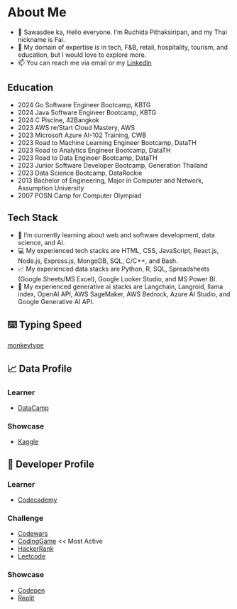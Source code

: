 # About Me
- 👋 Sawasdee ka, Hello everyone. I’m Ruchida Pithaksiripan, and my Thai nickname is Fai.
- 👀 My domain of expertise is in tech, F&B, retail, hospitality, tourism, and education, but I would love to explore more.
- 📫 You can reach me via email or my [LinkedIn](https://www.linkedin.com/in/rpithaksiripan/)

## Education
- 2024 Go Software Engineer Bootcamp, KBTG
- 2024 Java Software Engineer Bootcamp, KBTG
- 2024 C Piscine, 42Bangkok
- 2023 AWS re/Start Cloud Mastery, AWS
- 2023 Microsoft Azure AI-102 Training, CWB
- 2023 Road to Machine Learning Engineer Bootcamp, DataTH
- 2023 Road to Analytics Engineer Bootcamp, DataTH
- 2023 Road to Data Engineer Bootcamp, DataTH
- 2023 Junior Software Developer Bootcamp, Generation Thailand
- 2023 Data Science Bootcamp, DataRockie
- 2013 Bachelor of Engineering, Major in Computer and Network, Assumption University
- 2007 POSN Camp for Computer Olympiad

## Tech Stack
- 🌱 I’m currently learning about web and software development, data science, and AI.
- 💻 My experienced tech stacks are HTML, CSS, JavaScript, React.js, Node.js, Express.js, MongoDB, SQL, C/C++, and Bash.
- 📈 My experienced data stacks are Python, R, SQL, Spreadsheets (Google Sheets/MS Excel), Google Looker Studio, and MS Power BI.
- 🤖 My experienced generative ai stacks are Langchain, Langroid, llama index, OpenAI API, AWS SageMaker, AWS Bedrock, Azure AI Studio, and Google Generative AI API.

## ⌨️ Typing Speed
[monkeytype](https://monkeytype.com/profile/Ruchida)

## 📈 Data Profile
### Learner
- [DataCamp](https://www.datacamp.com/portfolio/f2ai)
### Showcase
- [Kaggle](https://www.kaggle.com/ruchidapithaksiripan)

## 👾 Developer Profile
### Learner
- [Codecademy](https://www.codecademy.com/users/Ruchida/achievements)
### Challenge
- [Codewars](https://www.codewars.com/users/Fai)
- [CodingGame](https://www.codingame.com/profile/0bc9e25d02ff92c905e5869bd77154477584375) << Most Active
- [HackerRank](https://www.hackerrank.com/Ruchida)
- [Leetcode](https://leetcode.com/ruchida_pithaksiripan/)
### Showcase
- [Codepen](https://codepen.io/fai-the-decoder)
- [Replit](https://replit.com/@RuchidaPithaksi)


<!---
Fai/Fai is a ✨ special ✨ repository because its `README.md` (this file) appears on your GitHub profile.
You can click the Preview link to take a look at your changes.
--->
